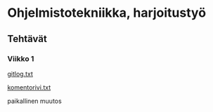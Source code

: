# Ohjelmistotekniikka, harjoitustyö
## Tehtävät
### Viikko 1
[gitlog.txt](https://github.com/taapp/ot-harjoitustyo/blob/master/laskarit/viikko1/gitlog.txt)

[komentorivi.txt](https://github.com/taapp/ot-harjoitustyo/blob/master/laskarit/viikko1/komentorivi.txt)

paikallinen muutos
